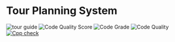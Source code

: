 # Tour Planning System
![tour guide](https://user-images.githubusercontent.com/76091042/132386470-006448f5-c2df-493b-9eb9-5b50a9dfd9b5.png)
![Code Quality Score](https://www.code-inspector.com/project/27485/score/svg)
![Code Grade](https://www.code-inspector.com/project/27485/status/svg)
![Code Quality](https://www.code-inspector.com/project/27485/status/svg)
[![Cpp check](https://github.com/ranveer17/Stepin_Arambh/actions/workflows/cppcheck.yml/badge.svg)](https://github.com/ranveer17/Stepin_Arambh/actions/workflows/cppcheck.yml)




